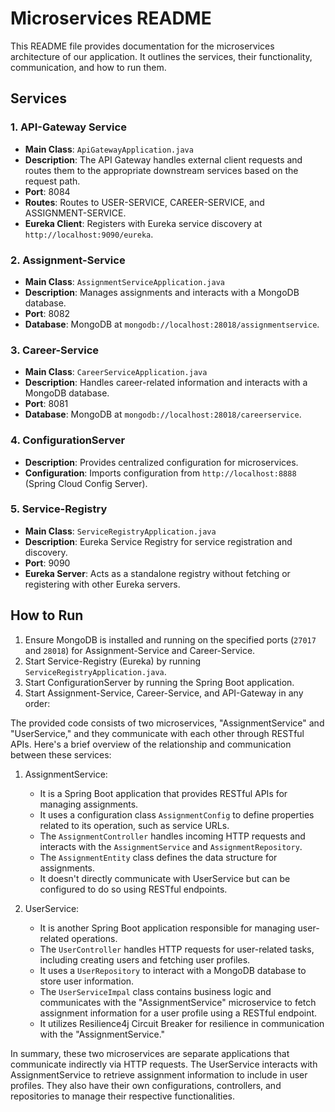 # Microservices README

This README file provides documentation for the microservices architecture of our application. It outlines the services, their functionality, communication, and how to run them.

## Services

### 1. API-Gateway Service

- **Main Class**: `ApiGatewayApplication.java`
- **Description**: The API Gateway handles external client requests and routes them to the appropriate downstream services based on the request path.
- **Port**: 8084
- **Routes**: Routes to USER-SERVICE, CAREER-SERVICE, and ASSIGNMENT-SERVICE.
- **Eureka Client**: Registers with Eureka service discovery at `http://localhost:9090/eureka`.

### 2. Assignment-Service

- **Main Class**: `AssignmentServiceApplication.java`
- **Description**: Manages assignments and interacts with a MongoDB database.
- **Port**: 8082
- **Database**: MongoDB at `mongodb://localhost:28018/assignmentservice`.

### 3. Career-Service

- **Main Class**: `CareerServiceApplication.java`
- **Description**: Handles career-related information and interacts with a MongoDB database.
- **Port**: 8081
- **Database**: MongoDB at `mongodb://localhost:28018/careerservice`.

### 4. ConfigurationServer

- **Description**: Provides centralized configuration for microservices.
- **Configuration**: Imports configuration from `http://localhost:8888` (Spring Cloud Config Server).

### 5. Service-Registry

- **Main Class**: `ServiceRegistryApplication.java`
- **Description**: Eureka Service Registry for service registration and discovery.
- **Port**: 9090
- **Eureka Server**: Acts as a standalone registry without fetching or registering with other Eureka servers.

## How to Run

1. Ensure MongoDB is installed and running on the specified ports (`27017` and `28018`) for Assignment-Service and Career-Service.
2. Start Service-Registry (Eureka) by running `ServiceRegistryApplication.java`.
3. Start ConfigurationServer by running the Spring Boot application.
4. Start Assignment-Service, Career-Service, and API-Gateway in any order:


The provided code consists of two microservices, "AssignmentService" and "UserService," and they communicate with each other through RESTful APIs. Here's a brief overview of the relationship and communication between these services:

1. AssignmentService:
   - It is a Spring Boot application that provides RESTful APIs for managing assignments.
   - It uses a configuration class `AssignmentConfig` to define properties related to its operation, such as service URLs.
   - The `AssignmentController` handles incoming HTTP requests and interacts with the `AssignmentService` and `AssignmentRepository`.
   - The `AssignmentEntity` class defines the data structure for assignments.
   - It doesn't directly communicate with UserService but can be configured to do so using RESTful endpoints.

2. UserService:
   - It is another Spring Boot application responsible for managing user-related operations.
   - The `UserController` handles HTTP requests for user-related tasks, including creating users and fetching user profiles.
   - It uses a `UserRepository` to interact with a MongoDB database to store user information.
   - The `UserServiceImpal` class contains business logic and communicates with the "AssignmentService" microservice to fetch assignment information for a user profile using a RESTful endpoint.
   - It utilizes Resilience4j Circuit Breaker for resilience in communication with the "AssignmentService."

In summary, these two microservices are separate applications that communicate indirectly via HTTP requests. The UserService interacts with AssignmentService to retrieve assignment information to include in user profiles. They also have their own configurations, controllers, and repositories to manage their respective functionalities.